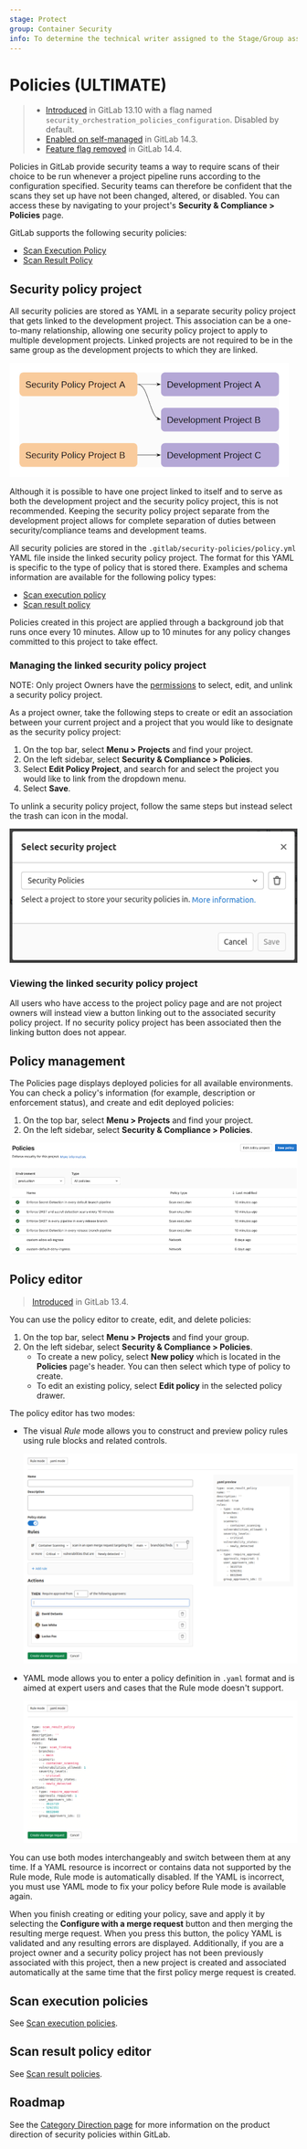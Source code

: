 ```yaml
---
stage: Protect
group: Container Security
info: To determine the technical writer assigned to the Stage/Group associated with this page, see https://about.gitlab.com/handbook/engineering/ux/technical-writing/#assignments
---
```


# Policies **(ULTIMATE)**

> - [Introduced](https://gitlab.com/groups/gitlab-org/-/epics/5329) in GitLab 13.10 with a flag named `security_orchestration_policies_configuration`. Disabled by default.
> - [Enabled on self-managed](https://gitlab.com/gitlab-org/gitlab/-/issues/321258) in GitLab 14.3.
> - [Feature flag removed](https://gitlab.com/gitlab-org/gitlab/-/issues/321258) in GitLab 14.4.

Policies in GitLab provide security teams a way to require scans of their choice to be run
whenever a project pipeline runs according to the configuration specified. Security teams can
therefore be confident that the scans they set up have not been changed, altered, or disabled. You
can access these by navigating to your project's **Security & Compliance > Policies** page.

GitLab supports the following security policies:

- [Scan Execution Policy](scan-execution-policies.md)
- [Scan Result Policy](scan-result-policies.md)

## Security policy project

All security policies are stored as YAML in a separate security policy project that gets linked to
the development project. This association can be a one-to-many relationship, allowing one security
policy project to apply to multiple development projects. Linked projects are not required to be in
the same group as the development projects to which they are linked.

![Security Policy Project Linking Diagram](img/association_diagram.png)

Although it is possible to have one project linked to itself and to serve as both the development
project and the security policy project, this is not recommended. Keeping the security policy
project separate from the development project allows for complete separation of duties between
security/compliance teams and development teams.

All security policies are stored in the `.gitlab/security-policies/policy.yml` YAML file inside the
linked security policy project. The format for this YAML is specific to the type of policy that is
stored there. Examples and schema information are available for the following policy types:

- [Scan execution policy](scan-execution-policies.md#example-security-policies-project)
- [Scan result policy](scan-result-policies.md#example-security-scan-result-policies-project)

Policies created in this project are applied through a background job that runs once every 10
minutes. Allow up to 10 minutes for any policy changes committed to this project to take effect.

### Managing the linked security policy project

NOTE:
Only project Owners have the [permissions](../../permissions.md#project-members-permissions)
to select, edit, and unlink a security policy project.

As a project owner, take the following steps to create or edit an association between your current
project and a project that you would like to designate as the security policy project:

1. On the top bar, select **Menu > Projects** and find your project.
1. On the left sidebar, select **Security & Compliance > Policies**.
1. Select **Edit Policy Project**, and search for and select the
   project you would like to link from the dropdown menu.
1. Select **Save**.

To unlink a security policy project, follow the same steps but instead select the trash can icon in
the modal.

![Security Policy Project](img/security_policy_project_v14_6.png)

### Viewing the linked security policy project

All users who have access to the project policy page and are not project owners will instead view a
button linking out to the associated security policy project. If no security policy project has been
associated then the linking button does not appear.

## Policy management

The Policies page displays deployed
policies for all available environments. You can check a
policy's information (for example, description or enforcement
status), and create and edit deployed policies:

1. On the top bar, select **Menu > Projects** and find your project.
1. On the left sidebar, select **Security & Compliance > Policies**.

![Policies List Page](img/policies_list_v14_3.png)

## Policy editor

> [Introduced](https://gitlab.com/groups/gitlab-org/-/epics/3403) in GitLab 13.4.

You can use the policy editor to create, edit, and delete policies:

1. On the top bar, select **Menu > Projects** and find your group.
1. On the left sidebar, select **Security & Compliance > Policies**.
   - To create a new policy, select **New policy** which is located in the **Policies** page's header.
     You can then select which type of policy to create.
   - To edit an existing policy, select **Edit policy** in the selected policy drawer.

The policy editor has two modes:

- The visual _Rule_ mode allows you to construct and preview policy
  rules using rule blocks and related controls.

  ![Policy Editor Rule Mode](img/policy_rule_mode_v14_9.png)

- YAML mode allows you to enter a policy definition in `.yaml` format
  and is aimed at expert users and cases that the Rule mode doesn't
  support.

  ![Policy Editor YAML Mode](img/policy_yaml_mode_v14_9.png)

You can use both modes interchangeably and switch between them at any
time. If a YAML resource is incorrect or contains data not supported
by the Rule mode, Rule mode is automatically
disabled. If the YAML is incorrect, you must use YAML
mode to fix your policy before Rule mode is available again.

When you finish creating or editing your policy, save and apply it by selecting the
**Configure with a merge request** button and then merging the resulting merge request. When you
press this button, the policy YAML is validated and any resulting errors are displayed.
Additionally, if you are a project owner and a security policy project has not been previously
associated with this project, then a new project is created and associated automatically at the same
time that the first policy merge request is created.

## Scan execution policies

See [Scan execution policies](scan-execution-policies.md).

## Scan result policy editor

See [Scan result policies](scan-result-policies.md).

## Roadmap

See the [Category Direction page](https://about.gitlab.com/direction/protect/security_orchestration/)
for more information on the product direction of security policies within GitLab.
